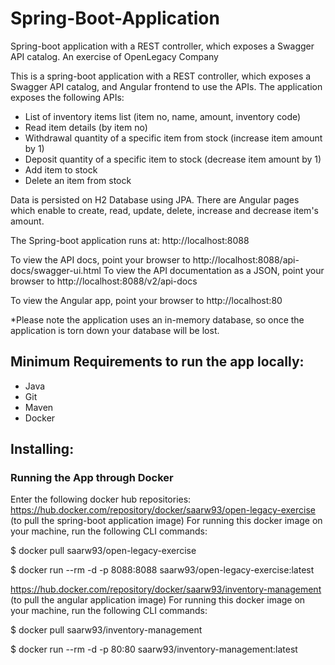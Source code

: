# Spring-Boot-Application
Spring-boot application with a REST controller, which exposes a Swagger API catalog. An exercise of OpenLegacy Company

This is a spring-boot application with a REST controller, which exposes a Swagger API catalog, and Angular frontend to use the APIs.
The application exposes the following APIs:
* List of inventory items list (item no, name, amount, inventory code)
* Read item details (by item no)
* Withdrawal quantity of a specific item from stock (increase item amount by 1)
* Deposit quantity of a specific item to stock (decrease item amount by 1)
* Add item to stock
* Delete an item from stock
 
 
Data is persisted on H2 Database using JPA.
There are Angular pages which enable to create, read, update, delete, increase and decrease item's amount.

The Spring-boot application runs at: http://localhost:8088

To view the API docs, point your browser to http://localhost:8088/api-docs/swagger-ui.html
To view the API documentation as a JSON, point your browser to http://localhost:8088/v2/api-docs

To view the Angular app, point your browser to http://localhost:80

*Please note the application uses an in-memory database, so once the application is torn down your database will be lost.


## Minimum Requirements to run the app locally:

* Java
* Git
* Maven
* Docker


## Installing:

### Running the App through Docker
Enter the following docker hub repositories: 
https://hub.docker.com/repository/docker/saarw93/open-legacy-exercise
(to pull the spring-boot application image)
For running this docker image on your machine, run the following CLI commands:

$ docker pull saarw93/open-legacy-exercise

$ docker run --rm -d -p 8088:8088 saarw93/open-legacy-exercise:latest

https://hub.docker.com/repository/docker/saarw93/inventory-management 
(to pull the angular application image)
For running this docker image on your machine, run the following CLI commands:

$ docker pull saarw93/inventory-management

$ docker run --rm -d -p 80:80 saarw93/inventory-management:latest
